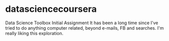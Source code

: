# datasciencecoursera
Data Science Toolbox Initial Assignment
It has been a long time since I've tried to do anything computer related, beyond e-mails, FB and searches. I'm really liking this exploration.
